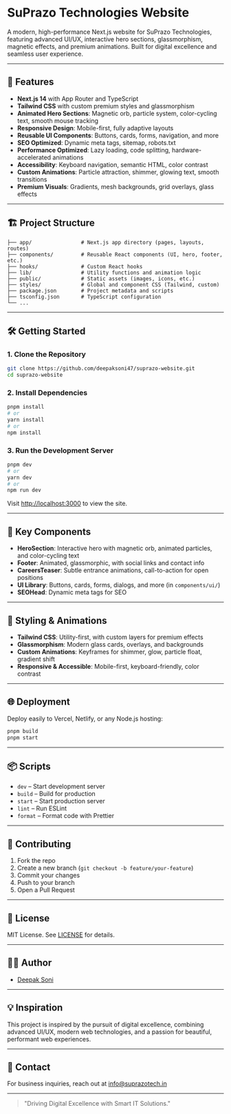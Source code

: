 # SuPrazo Technologies Website

A modern, high-performance Next.js website for SuPrazo Technologies, featuring advanced UI/UX, interactive hero sections, glassmorphism, magnetic effects, and premium animations. Built for digital excellence and seamless user experience.

---

## 🚀 Features

- **Next.js 14** with App Router and TypeScript
- **Tailwind CSS** with custom premium styles and glassmorphism
- **Animated Hero Sections**: Magnetic orb, particle system, color-cycling text, smooth mouse tracking
- **Responsive Design**: Mobile-first, fully adaptive layouts
- **Reusable UI Components**: Buttons, cards, forms, navigation, and more
- **SEO Optimized**: Dynamic meta tags, sitemap, robots.txt
- **Performance Optimized**: Lazy loading, code splitting, hardware-accelerated animations
- **Accessibility**: Keyboard navigation, semantic HTML, color contrast
- **Custom Animations**: Particle attraction, shimmer, glowing text, smooth transitions
- **Premium Visuals**: Gradients, mesh backgrounds, grid overlays, glass effects

---

## 🏗️ Project Structure

```
├── app/                # Next.js app directory (pages, layouts, routes)
├── components/         # Reusable React components (UI, hero, footer, etc.)
├── hooks/              # Custom React hooks
├── lib/                # Utility functions and animation logic
├── public/             # Static assets (images, icons, etc.)
├── styles/             # Global and component CSS (Tailwind, custom)
├── package.json        # Project metadata and scripts
├── tsconfig.json       # TypeScript configuration
└── ...
```

---

## 🛠️ Getting Started

### 1. Clone the Repository
```sh
git clone https://github.com/deepaksoni47/suprazo-website.git
cd suprazo-website
```

### 2. Install Dependencies
```sh
pnpm install
# or
yarn install
# or
npm install
```

### 3. Run the Development Server
```sh
pnpm dev
# or
yarn dev
# or
npm run dev
```

Visit [http://localhost:3000](http://localhost:3000) to view the site.

---

## 🧩 Key Components

- **HeroSection**: Interactive hero with magnetic orb, animated particles, and color-cycling text
- **Footer**: Animated, glassmorphic, with social links and contact info
- **CareersTeaser**: Subtle entrance animations, call-to-action for open positions
- **UI Library**: Buttons, cards, forms, dialogs, and more (in `components/ui/`)
- **SEOHead**: Dynamic meta tags for SEO

---

## 🎨 Styling & Animations

- **Tailwind CSS**: Utility-first, with custom layers for premium effects
- **Glassmorphism**: Modern glass cards, overlays, and backgrounds
- **Custom Animations**: Keyframes for shimmer, glow, particle float, gradient shift
- **Responsive & Accessible**: Mobile-first, keyboard-friendly, color contrast

---

## 🌐 Deployment

Deploy easily to Vercel, Netlify, or any Node.js hosting:

```sh
pnpm build
pnpm start
```

---

## 📦 Scripts

- `dev` – Start development server
- `build` – Build for production
- `start` – Start production server
- `lint` – Run ESLint
- `format` – Format code with Prettier

---

## 📝 Contributing

1. Fork the repo
2. Create a new branch (`git checkout -b feature/your-feature`)
3. Commit your changes
4. Push to your branch
5. Open a Pull Request

---

## 📄 License

MIT License. See [LICENSE](LICENSE) for details.

---

## 👨‍💻 Author

- [Deepak Soni](https://github.com/deepaksoni47)

---

## 💡 Inspiration

This project is inspired by the pursuit of digital excellence, combining advanced UI/UX, modern web technologies, and a passion for beautiful, performant web experiences.

---

## 📣 Contact

For business inquiries, reach out at [info@suprazotech.in](mailto:info@suprazotech.in)

---

> "Driving Digital Excellence with Smart IT Solutions."
